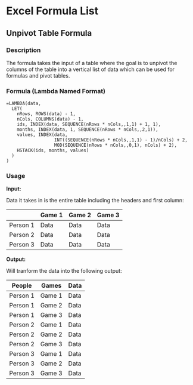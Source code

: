 # Excel Formula List

## Unpivot Table Formula

### Description

The formula takes the input of a table where the goal is to unpivot the columns of the table into a vertical list of data which can be used for formulas and pivot tables.

### Formula (Lambda Named Format)

```
=LAMBDA(data,
  LET(
    nRows, ROWS(data) - 1,
    nCols, COLUMNS(data) - 1,
    ids, INDEX(data, SEQUENCE(nRows * nCols,,1,1) + 1, 1),
    months, INDEX(data, 1, SEQUENCE(nRows * nCols,,2,1)),
    values, INDEX(data, 
                  INT((SEQUENCE(nRows * nCols,,1,1) - 1)/nCols) + 2, 
                  MOD(SEQUENCE(nRows * nCols,,0,1), nCols) + 2),
    HSTACK(ids, months, values)
  )
)
```
### Usage

**Input:**

Data it takes in is the entire table including the headers and first column:

|          | Game 1 | Game 2 | Game 3 |
|----------|--------|--------|--------|
| Person 1 |  Data  |  Data  |  Data  |
| Person 2 |  Data  |  Data  |  Data  |
| Person 3 |  Data  |  Data  |  Data  |

**Output:**

Will tranform the data into the following output:

|  People  |  Games | Data |
|----------|--------|------|
| Person 1 | Game 1 | Data |
| Person 1 | Game 2 | Data |
| Person 1 | Game 3 | Data |
| Person 2 | Game 1 | Data |
| Person 2 | Game 2 | Data |
| Person 2 | Game 3 | Data |
| Person 3 | Game 1 | Data |
| Person 3 | Game 2 | Data |
| Person 3 | Game 3 | Data |




